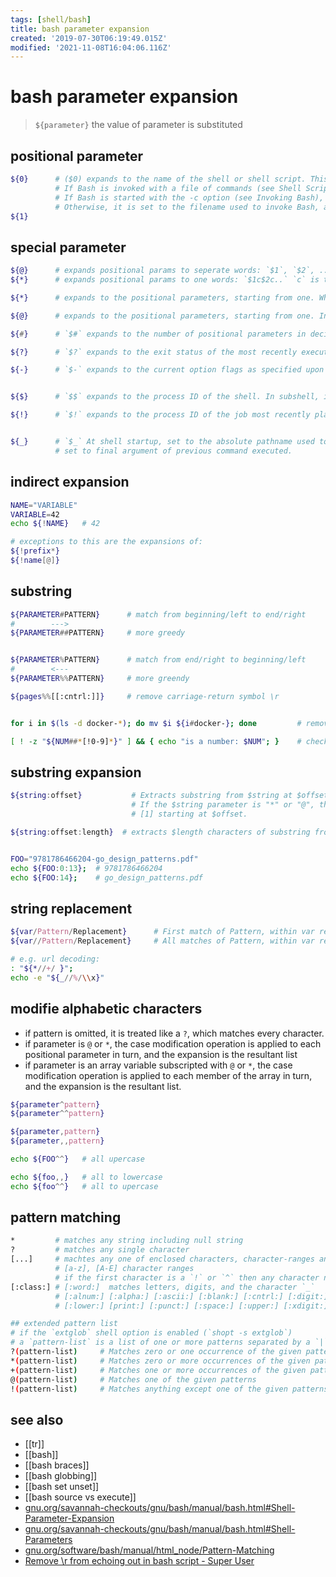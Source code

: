 ```yaml
---
tags: [shell/bash]
title: bash parameter expansion
created: '2019-07-30T06:19:49.015Z'
modified: '2021-11-08T16:04:06.116Z'
---
```


# bash parameter expansion 

> `${parameter}` the value of parameter is substituted

## positional parameter

```sh
${0}      # ($0) expands to the name of the shell or shell script. This is set at shell initialization. 
          # If Bash is invoked with a file of commands (see Shell Scripts), $0 is set to the name of that file. 
          # If Bash is started with the -c option (see Invoking Bash), then $0 is set to the first argument after the string to be executed, if one is present. 
          # Otherwise, it is set to the filename used to invoke Bash, as given by argument zero.
${1}
```

## special parameter

```sh
${@}      # expands positional params to seperate words: `$1`, `$2`, ..`$N`
${*}      # expands positional params to one words: `$1c$2c..` `c` is the first character of `IFS`

${*}      # expands to the positional parameters, starting from one. When the expansion is not within double quotes, each positional parameter expands to a separate word. In contexts where it is performed, those words are subject to further word splitting and pathname expansion. When the expansion occurs within double quotes, it expands to a single word with the value of each parameter separated by the first character of the IFS special variable. That is, "$*" is equivalent to "$1c$2c…", where c is the first character of the value of the IFS variable. If IFS is unset, the parameters are separated by spaces. If IFS is null, the parameters are joined without intervening separators.

${@}      # expands to the positional parameters, starting from one. In contexts where word splitting is performed, this expands each positional parameter to a separate word; if not within double quotes, these words are subject to word splitting. In contexts where word splitting is not performed, this expands to a single word with each positional parameter separated by a space. When the expansion occurs within double quotes, and word splitting is performed, each parameter expands to a separate word. That is, "$@" is equivalent to "$1" "$2" …. If the double-quoted expansion occurs within a word, the expansion of the first parameter is joined with the beginning part of the original word, and the expansion of the last parameter is joined with the last part of the original word. When there are no positional parameters, "$@" and $@ expand to nothing (i.e., they are removed).

${#}      # `$#` expands to the number of positional parameters in decimal.

${?}      # `$?` expands to the exit status of the most recently executed foreground pipeline.

${-}      # `$-` expands to the current option flags as specified upon invocation, by the set builtin command, or those set by the shell itself (such as the -i option).


${$}      # `$$` expands to the process ID of the shell. In subshell, it expands to the process ID of the invoking shell, not the subshell

${!}      # `$!` expands to the process ID of the job most recently placed into the background, whether executed as an asynchronous command or using the bg builtin (see Job Control Builtins).


${_}      # `$_` At shell startup, set to the absolute pathname used to invoke the shell or shell script being executed 
          # set to final argument of previous command executed.
```

## indirect expansion

```sh
NAME="VARIABLE"
VARIABLE=42
echo ${!NAME}   # 42

# exceptions to this are the expansions of:
${!prefix*} 
${!name[@]}
```

## substring

```sh
${PARAMETER#PATTERN}      # match from beginning/left to end/right
#        --->
${PARAMETER##PATTERN}     # more greedy


${PARAMETER%PATTERN}      # match from end/right to beginning/left
#        <---   
${PARAMETER%%PATTERN}     # more greendy

${pages%%[[:cntrl:]]}     # remove carriage-return symbol \r


for i in $(ls -d docker-*); do mv $i ${i#docker-}; done         # remove prefix "docker-" from directories

[ ! -z "${NUM##*[!0-9]*}" ] && { echo "is a number: $NUM"; }    # check if number
```

## substring expansion

```sh
${string:offset}           # Extracts substring from $string at $offset
                           # If the $string parameter is "*" or "@", then this extracts the positional parameters, 
                           # [1] starting at $offset.

${string:offset:length}  # extracts $length characters of substring from $string at $offset.


FOO="9781786466204-go_design_patterns.pdf"
echo ${FOO:0:13};  # 9781786466204
echo ${FOO:14};    # go_design_patterns.pdf
```

## string replacement

```sh
${var/Pattern/Replacement}      # First match of Pattern, within var replaced with Replacement
${var//Pattern/Replacement}     # All matches of Pattern, within var replaced with Replacement

# e.g. url decoding:
: "${*//+/ }";
echo -e "${_//%/\\x}"
```

##  modifie alphabetic characters

- if pattern is omitted, it is treated like a `?`, which matches every character. 
- if parameter is `@` or `*`, the case modification operation is applied to each positional parameter in turn, and the expansion is the resultant list
- if parameter is an array variable subscripted with `@` or `*`, the case modification operation is applied to each member of the array in turn, and the expansion is the resultant list.

```sh
${parameter^pattern}
${parameter^^pattern}

${parameter,pattern}
${parameter,,pattern}

echo ${FOO^^}   # all upercase

echo ${foo,,}   # all to lowercase
echo ${foo^^}   # all to upercase
```

## pattern matching

```sh
*         # matches any string including null string
?         # matches any single character
[...]     # machtes any one of enclosed characters, character-ranges and character classes
          # [a-z], [A-E] character ranges
          # if the first character is a `!` or `^` then any character not enclosed is matched
[:class:] # [:word:]  matches letters, digits, and the character `_`
          # [:alnum:] [:alpha:] [:ascii:] [:blank:] [:cntrl:] [:digit:] [:graph:] 
          # [:lower:] [print:] [:punct:] [:space:] [:upper:] [:xdigit:]

## extended pattern list
# if the `extglob` shell option is enabled (`shopt -s extglob`)
# a `pattern-list` is a list of one or more patterns separated by a `|`
?(pattern-list)     # Matches zero or one occurrence of the given patterns
*(pattern-list)     # Matches zero or more occurrences of the given patterns
+(pattern-list)     # Matches one or more occurrences of the given patterns
@(pattern-list)     # Matches one of the given patterns
!(pattern-list)     # Matches anything except one of the given patterns
```

## see also

- [[tr]]
- [[bash]]
- [[bash braces]]
- [[bash globbing]]
- [[bash set unset]]
- [[bash source vs execute]]
- [gnu.org/savannah-checkouts/gnu/bash/manual/bash.html#Shell-Parameter-Expansion](https://www.gnu.org/savannah-checkouts/gnu/bash/manual/bash.html#Shell-Parameter-Expansion)
- [gnu.org/savannah-checkouts/gnu/bash/manual/bash.html#Shell-Parameters](https://www.gnu.org/savannah-checkouts/gnu/bash/manual/bash.html#Shell-Parameters)
- [gnu.org/software/bash/manual/html_node/Pattern-Matching](https://www.gnu.org/software/bash/manual/html_node/Pattern-Matching.html)
- [Remove \\r from echoing out in bash script - Super User](https://superuser.com/a/1215968)
